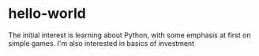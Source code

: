 # hello-world
The initial interest is learning about Python, with some emphasis at first on simple games.  I'm also interested in basics of investment
